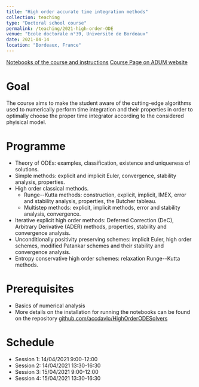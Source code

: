 ```yaml
---
title: "High order accurate time integration methods"
collection: teaching
type: "Doctoral school course"
permalink: /teaching/2021-high-order-ODE
venue: "Ecole doctorale n°39, Université de Bordeaux"
date: 2021-04-14
location: "Bordeaux, France"
---
```


[Notebooks of the course and instructions](https://github.com/accdavlo/HighOrderODESolvers)
[Course Page on ADUM website](https://www.adum.fr/script/formations.pl?mod=292601&site=edmi)

Goal
======
The course aims to make the student aware of the cutting-edge algorithms used to numerically perform time integration and their properties in order to optimally choose the proper time integrator according to the considered phyisical model.

Programme
======
 * Theory of ODEs: examples, classification, existence and uniqueness of solutions.
 * Simple methods: explicit and implicit Euler, convergence, stability analysis, properties.
 * High order classical methods.
   * Runge--Kutta methods: construction, explicit, implicit, IMEX, error and stability analysis, properties, the Butcher tableau.
   * Multistep methods: explicit, implicit methods, error and stability analysis, convergence.
 * Iterative explicit high order methods: Deferred Correction (DeC), Arbitrary Derivative (ADER) methods, properties, stability and convergence analysis.
 * Unconditionally positivity preserving schemes: implicit Euler, high order schemes, modified Patankar schemes and their stability and convergence analysis.
 * Entropy conservative high order schemes: relaxation Runge--Kutta methods.

Prerequisites
======
* Basics of numerical analysis
* More details on the installation for running the notebooks can be found on the repository [github.com/accdavlo/HighOrderODESolvers](https://github.com/accdavlo/HighOrderODESolvers#readme)


Schedule
========
 * Session 1: 14/04/2021 9:00-12:00
 * Session 2: 14/04/2021 13:30-16:30
 * Session 3: 15/04/2021 9:00-12:00
 * Session 4: 15/04/2021 13:30-16:30

